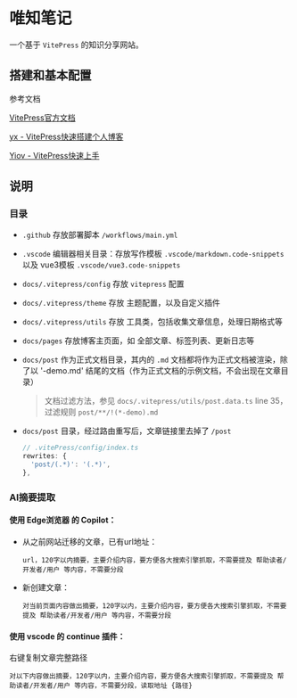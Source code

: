 # 唯知笔记
一个基于 `VitePress` 的知识分享网站。

## 搭建和基本配置

参考文档

[VitePress官方文档](https://vitepress.dev/zh/guide/getting-started)

[yx - VitePress快速搭建个人博客](https://lyxdream.github.io/note/vitePress-blog/index)

[Yiov - VitePress快速上手](https://vitepress.yiov.top/getting-started.html)

## 说明

### 目录

+ `.github` 存放部署脚本 `/workflows/main.yml`

+ `.vscode` 编辑器相关目录：存放写作模板 `.vscode/markdown.code-snippets` 以及 vue3模板 `.vscode/vue3.code-snippets`

+ `docs/.vitepress/config` 存放 `vitepress` 配置

+ `docs/.vitepress/theme` 存放 主题配置，以及自定义插件

+ `docs/.vitepress/utils` 存放 工具类，包括收集文章信息，处理日期格式等

+ `docs/pages` 存放博客主页面，如 全部文章、标签列表、更新日志等

+ `docs/post` 作为正式文档目录，其内的 `.md` 文档都将作为正式文档被渲染，除了以 '-demo.md' 结尾的文档（作为正式文档的示例文档，不会出现在文章目录）

  >文档过滤方法，参见 `docs/.vitepress/utils/post.data.ts`
  > line 35，过滤规则
  >`post/**/!(*-demo).md`

+ `docs/post` 目录，经过路由重写后，文章链接里去掉了 `/post`
  ```ts
  // .vitePress/config/index.ts
  rewrites: {
    'post/(.*)': '(.*)',
  },
  ```

### AI摘要提取

#### 使用 Edge浏览器 的 Copilot：

+ 从之前网站迁移的文章，已有url地址：
  ```
  url，120字以内摘要，主要介绍内容，要方便各大搜索引擎抓取，不需要提及 帮助读者/开发者/用户 等内容，不需要分段
  ```
+ 新创建文章：
  ```
  对当前页面内容做出摘要，120字以内，主要介绍内容，要方便各大搜索引擎抓取，不需要提及 帮助读者/开发者/用户 等内容，不需要分段
  ```

#### 使用 vscode 的 continue 插件：

右键复制文章完整路径
```
对以下内容做出摘要，120字以内，主要介绍内容，要方便各大搜索引擎抓取，不需要提及 帮助读者/开发者/用户 等内容，不需要分段，读取地址 {路径}
```
